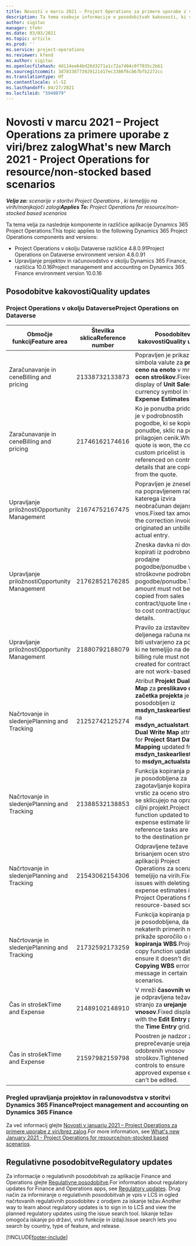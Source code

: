 ```yaml
---
title: Novosti v marcu 2021 – Project Operations za primere uporabe z viri/brez zalog
description: Ta tema vsebuje informacije o posodobitvah kakovosti, ki so na voljo v marčevski izdaji (2021) aplikacije Project Operations za primere uporabe z viri/brez zalog.
author: sigitac
manager: tfehr
ms.date: 03/03/2021
ms.topic: article
ms.prod: ''
ms.service: project-operations
ms.reviewer: kfend
ms.author: sigitac
ms.openlocfilehash: 4d114ee64bd26d3271a1c72a7404c0f7035c2b61
ms.sourcegitcommit: 3d78338773929121d17ec3386f6cb67bfb2272cc
ms.translationtype: HT
ms.contentlocale: sl-SI
ms.lasthandoff: 04/27/2021
ms.locfileid: "5948079"
---
```

# <a name="whats-new-march-2021---project-operations-for-resourcenon-stocked-based-scenarios"></a><span data-ttu-id="cf674-103">Novosti v marcu 2021 – Project Operations za primere uporabe z viri/brez zalog</span><span class="sxs-lookup"><span data-stu-id="cf674-103">What's new March 2021 - Project Operations for resource/non-stocked based scenarios</span></span>

<span data-ttu-id="cf674-104">_**Velja za:** scenarije v storitvi Project Operations , ki temeljijo na virih/manjkajoči zalogi_</span><span class="sxs-lookup"><span data-stu-id="cf674-104">_**Applies To:** Project Operations for resource/non-stocked based scenarios_</span></span>

<span data-ttu-id="cf674-105">Ta tema velja za naslednje komponente in različice aplikacije Dynamics 365 Project Operations:</span><span class="sxs-lookup"><span data-stu-id="cf674-105">This topic applies to the following Dynamics 365 Project Operations components and versions:</span></span>

- <span data-ttu-id="cf674-106">Project Operations v okolju Dataverse različice 4.8.0.91</span><span class="sxs-lookup"><span data-stu-id="cf674-106">Project Operations on Dataverse environment version 4.8.0.91</span></span> 
- <span data-ttu-id="cf674-107">Upravljanje projektov in računovodstvo v okolju Dynamics 365 Finance, različica 10.0.16</span><span class="sxs-lookup"><span data-stu-id="cf674-107">Project management and accounting on Dynamics 365 Finance environment version 10.0.16</span></span> 

## <a name="quality-updates"></a><span data-ttu-id="cf674-108">Posodobitve kakovosti</span><span class="sxs-lookup"><span data-stu-id="cf674-108">Quality updates</span></span>

### <a name="project-operations-on-dataverse"></a><span data-ttu-id="cf674-109">Project Operations v okolju Dataverse</span><span class="sxs-lookup"><span data-stu-id="cf674-109">Project Operations on Dataverse</span></span>


| <span data-ttu-id="cf674-110">**Območje funkcij**</span><span class="sxs-lookup"><span data-stu-id="cf674-110">**Feature area**</span></span> | <span data-ttu-id="cf674-111">**Številka sklica**</span><span class="sxs-lookup"><span data-stu-id="cf674-111">**Reference number**</span></span> | <span data-ttu-id="cf674-112">**Posodobitev kakovosti**</span><span class="sxs-lookup"><span data-stu-id="cf674-112">**Quality update**</span></span> |
| --- | --- | --- |
| <span data-ttu-id="cf674-113">Zaračunavanje in cene</span><span class="sxs-lookup"><span data-stu-id="cf674-113">Billing and pricing</span></span> | <span data-ttu-id="cf674-114">2133873</span><span class="sxs-lookup"><span data-stu-id="cf674-114">2133873</span></span> | <span data-ttu-id="cf674-115">Popravljen je prikaz simbola valute za **prodajno ceno na enoto** v mreži **ocen stroškov**.</span><span class="sxs-lookup"><span data-stu-id="cf674-115">Fixed the display of **Unit Sales Price** currency symbol in the **Expense Estimates** grid.</span></span> |
| <span data-ttu-id="cf674-116">Zaračunavanje in cene</span><span class="sxs-lookup"><span data-stu-id="cf674-116">Billing and pricing</span></span> | <span data-ttu-id="cf674-117">2174616</span><span class="sxs-lookup"><span data-stu-id="cf674-117">2174616</span></span> | <span data-ttu-id="cf674-118">Ko je ponudba pridobljena, je v podrobnostih pogodbe, ki se kopirajo iz ponudbe, sklic na pogodbi prilagojen cenik.</span><span class="sxs-lookup"><span data-stu-id="cf674-118">When a quote is won, the contract custom pricelist is referenced on contract line details that are copied from the quote.</span></span> |
| <span data-ttu-id="cf674-119">Upravljanje priložnosti</span><span class="sxs-lookup"><span data-stu-id="cf674-119">Opportunity Management</span></span> | <span data-ttu-id="cf674-120">2167475</span><span class="sxs-lookup"><span data-stu-id="cf674-120">2167475</span></span> | <span data-ttu-id="cf674-121">Popravljen je znesek davka na popravljenem računu, iz katerega izvira neobračunan dejanski vnos.</span><span class="sxs-lookup"><span data-stu-id="cf674-121">Fixed tax amount in the correction invoice that originated an unbilled actual entry.</span></span> |
| <span data-ttu-id="cf674-122">Upravljanje priložnosti</span><span class="sxs-lookup"><span data-stu-id="cf674-122">Opportunity Management</span></span> | <span data-ttu-id="cf674-123">2176285</span><span class="sxs-lookup"><span data-stu-id="cf674-123">2176285</span></span> | <span data-ttu-id="cf674-124">Zneska davka ni dovoljeno kopirati iz podrobnosti prodajne pogodbe/ponudbe v stroškovne podrobnosti  pogodbe/ponudbe.</span><span class="sxs-lookup"><span data-stu-id="cf674-124">Tax amount must not be copied from sales contract/quote line details to cost contract/quote line details.</span></span> |
| <span data-ttu-id="cf674-125">Upravljanje priložnosti</span><span class="sxs-lookup"><span data-stu-id="cf674-125">Opportunity Management</span></span> | <span data-ttu-id="cf674-126">2188079</span><span class="sxs-lookup"><span data-stu-id="cf674-126">2188079</span></span> | <span data-ttu-id="cf674-127">Pravilo za izstavitev deljenega računa ne sme biti ustvarjeno za pogodbe, ki ne temeljijo na delu.</span><span class="sxs-lookup"><span data-stu-id="cf674-127">Split billing rule must not be created for contracts that are not work-based.</span></span> |
| <span data-ttu-id="cf674-128">Načrtovanje in sledenje</span><span class="sxs-lookup"><span data-stu-id="cf674-128">Planning and Tracking</span></span> | <span data-ttu-id="cf674-129">2125274</span><span class="sxs-lookup"><span data-stu-id="cf674-129">2125274</span></span> | <span data-ttu-id="cf674-130">Atribut **Projekt Dual Write Map** za **preslikavo datuma začetka projekta** je posodobljen iz **msdyn\_taskearlieststart** na **msdyn\_actualstart**.</span><span class="sxs-lookup"><span data-stu-id="cf674-130">**Project Dual Write Map** attribute for **Project Start Date Mapping** updated from **msdyn\_taskearlieststart** to **msdyn\_actualstart**.</span></span> |
| <span data-ttu-id="cf674-131">Načrtovanje in sledenje</span><span class="sxs-lookup"><span data-stu-id="cf674-131">Planning and Tracking</span></span> | <span data-ttu-id="cf674-132">2138853</span><span class="sxs-lookup"><span data-stu-id="cf674-132">2138853</span></span> | <span data-ttu-id="cf674-133">Funkcija kopiranja projekta je posodobljena za zagotavljanje kopiranja vrstic za oceno stroškov, ki se sklicujejo na opravila, v ciljni projekt.</span><span class="sxs-lookup"><span data-stu-id="cf674-133">Project copy function updated to ensure expense estimate lines that reference tasks are copied to the destination project.</span></span> |
| <span data-ttu-id="cf674-134">Načrtovanje in sledenje</span><span class="sxs-lookup"><span data-stu-id="cf674-134">Planning and Tracking</span></span> | <span data-ttu-id="cf674-135">2154306</span><span class="sxs-lookup"><span data-stu-id="cf674-135">2154306</span></span> | <span data-ttu-id="cf674-136">Odpravljene težave z brisanjem ocen stroškov v aplikaciji Project Operations za scenarije, ki temeljijo na virih.</span><span class="sxs-lookup"><span data-stu-id="cf674-136">Fixed issues with deleting expense estimates in Project Operations for resource-based scenarios.</span></span> |
| <span data-ttu-id="cf674-137">Načrtovanje in sledenje</span><span class="sxs-lookup"><span data-stu-id="cf674-137">Planning and Tracking</span></span> | <span data-ttu-id="cf674-138">2173259</span><span class="sxs-lookup"><span data-stu-id="cf674-138">2173259</span></span> | <span data-ttu-id="cf674-139">Funkcija kopiranja projekta je posodobljena, da se v nekaterih primerih ne prikaže sporočilo o napaki **kopiranja WBS**.</span><span class="sxs-lookup"><span data-stu-id="cf674-139">Project copy function updated to ensure it doesn't display **Copying WBS** error message in certain scenarios.</span></span> |
| <span data-ttu-id="cf674-140">Čas in strošek</span><span class="sxs-lookup"><span data-stu-id="cf674-140">Time and Expense</span></span> | <span data-ttu-id="cf674-141">2148910</span><span class="sxs-lookup"><span data-stu-id="cf674-141">2148910</span></span> | <span data-ttu-id="cf674-142">V mreži **časovnih vnosov** je odpravljena težava s stranjo za **urejanje vnosov**.</span><span class="sxs-lookup"><span data-stu-id="cf674-142">Fixed display issue with the **Edit Entry** page in the **Time Entry** grid.</span></span> |
| <span data-ttu-id="cf674-143">Čas in strošek</span><span class="sxs-lookup"><span data-stu-id="cf674-143">Time and Expense</span></span> | <span data-ttu-id="cf674-144">2159798</span><span class="sxs-lookup"><span data-stu-id="cf674-144">2159798</span></span> | <span data-ttu-id="cf674-145">Poostren je nadzor za preprečevanje urejanja odobrenih vnosov stroškov.</span><span class="sxs-lookup"><span data-stu-id="cf674-145">Tightened controls to ensure approved expense entries can't be edited.</span></span> |

### <a name="project-management-and-accounting-on-dynamics-365-finance"></a><span data-ttu-id="cf674-146">Pregled upravljanja projektov in računovodstva v storitvi Dynamics 365 Finance</span><span class="sxs-lookup"><span data-stu-id="cf674-146">Project management and accounting on Dynamics 365 Finance</span></span>

<span data-ttu-id="cf674-147">Za več informacij glejte [Novosti v januarju 2021 – Project Operations za primere uporabe z viri/brez zalog](whats-new-jan-2021-resource-based.md).</span><span class="sxs-lookup"><span data-stu-id="cf674-147">For more information, see [What's new January 2021 - Project Operations for resource/non-stocked based scenarios](whats-new-jan-2021-resource-based.md).</span></span>

## <a name="regulatory-updates"></a><span data-ttu-id="cf674-148">Regulativne posodobitve</span><span class="sxs-lookup"><span data-stu-id="cf674-148">Regulatory updates</span></span>

<span data-ttu-id="cf674-149">Za informacije o regulativnih posodobitvah za aplikacije Finance and Operations glejte [Regulativne posodobitve](/dynamics365/finance/localizations/regulatory-updates).</span><span class="sxs-lookup"><span data-stu-id="cf674-149">For information about regulatory updates for Finance and Operations apps, see [Regulatory updates](/dynamics365/finance/localizations/regulatory-updates).</span></span> <span data-ttu-id="cf674-150">Drug način za informiranje o regulativnih posodobitvah je vpis v LCS in ogled načrtovanih regulativnih posodobitev z orodjem za iskanje težav.</span><span class="sxs-lookup"><span data-stu-id="cf674-150">Another way to learn about regulatory updates is to sign in to LCS and view the planned regulatory updates using the issue search tool.</span></span> <span data-ttu-id="cf674-151">Iskanje težav omogoča iskanje po državi, vrsti funkcije in izdaji.</span><span class="sxs-lookup"><span data-stu-id="cf674-151">Issue search lets you search by country, type of feature, and release.</span></span>


[!INCLUDE[footer-include](../includes/footer-banner.md)]